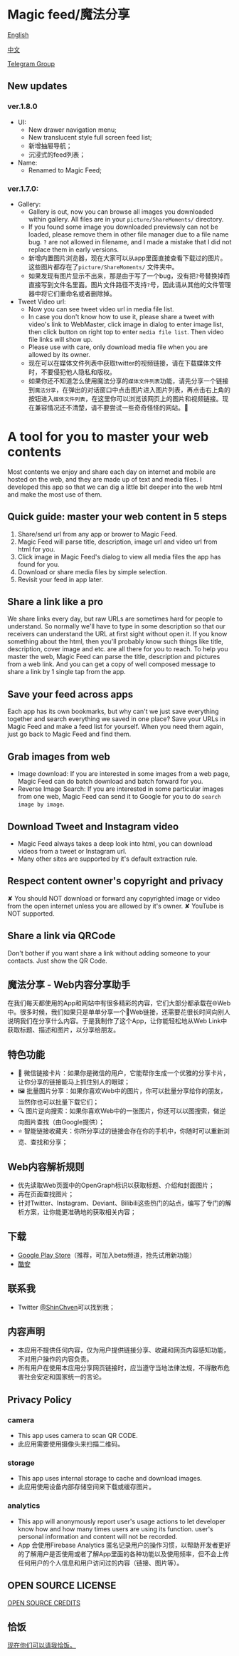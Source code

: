# Magic feed/魔法分享

[English](https://github.com/ShinChven/ShareMoments/blob/master/README.md#a-tool-for-you-to-master-your-web-contents)

[中文](https://github.com/ShinChven/ShareMoments/blob/master/README.md#%E9%AD%94%E6%B3%95%E5%88%86%E4%BA%AB---web%E5%86%85%E5%AE%B9%E5%88%86%E4%BA%AB%E5%8A%A9%E6%89%8B)

[Telegram Group](https://t.me/MagicFeedApp)

## New updates

### ver.1.8.0

- UI:
  - New drawer navigation menu;
  - New translucent style full screen feed list;
  - 新增抽屉导航；
  - 沉浸式的feed列表；
- Name:
  - Renamed to Magic Feed;

### ver.1.7.0:

- Gallery:
  - Gallery is out, now you can browse all images you downloaded within gallery. All files are in your `picture/ShareMoments/` directory.
  - If you found some image you downloaded previewsly can not be loaded, please remove them in other file manager due to a file name bug. `?` are not allowed in filename, and I made a mistake that I did not replace them in early versions.
  - 新增内置图片浏览器，现在大家可以从app里面直接查看下载过的图片。这些图片都存在了`picture/ShareMoments/` 文件夹中。
  - 如果发现有图片显示不出来，那是由于写了一个bug，没有把`?`号替换掉而直接写到文件名里面。图片文件路径不支持`?`号，因此请从其他的文件管理器中将它们重命名或者删除掉。
- Tweet Video url:
  - Now you can see tweet video url in media file list.
  - In case you don't know how to use it, please share a tweet with video's link to WebMaster, click image in dialog to enter image list, then click button on right top to enter `media file list`. Then video file links will show up.
  - Please use with care, only download media file when you are allowed by its owner.
  - 现在可以在媒体文件列表中获取twitter的视频链接，请在下载媒体文件时，不要侵犯他人隐私和版权。
  - 如果你还不知道怎么使用魔法分享的`媒体文件列表`功能，请先分享一个链接到`魔法分享`，在弹出的对话窗口中点击图片进入图片列表，再点击右上角的按钮进入`媒体文件列表`，在这里你可以浏览该网页上的图片和视频链接。现在兼容情况还不清楚，请不要尝试一些奇奇怪怪的网站。🐶


# A tool for you to master your web contents

Most contents we enjoy and share each day on internet and mobile are hosted on the web, and they are made up of text and media files. I developed this app so that we can dig a little bit deeper into the web html and make the most use of them.

## Quick guide: master your web content in 5 steps

1. Share/send url from any app or brower to Magic Feed.
2. Magic Feed will parse title, description, image url and video url from html for you.
3. Click image in Magic Feed's dialog to view all media files the app has found for you.
4. Download or share media files by simple selection.
5. Revisit your feed in app later.

## Share a link like a pro

We share links every day, but raw URLs are sometimes hard for people to understand. So normally we'll have to type in some description so that our receivers can understand the URL at first sight without open it.
If you know something about the html, then you'll probably know such things like title, description, cover image and etc. are all there for you to reach.
To help you master the web,  Magic Feed can parse the title, description and pictures from a web link. And you can get a copy of well composed message to share a link by 1 single tap from the app.

## Save your feed across apps

Each app has its own bookmarks, but why can't we just save everything together and search everything we saved in one place?
Save your URLs in Magic Feed and make a feed list for yourself. When you need them again, just go back to Magic Feed and find them.

## Grab images from web

- Image download: If you are interested in some images from a web page, Magic Feed can do batch download and batch forward for you.
- Reverse Image Search: If you are interested in some particular images from one web,  Magic Feed can send it to Google for you to do `search image by image`.

## Download Tweet and Instagram video

- Magic Feed always takes a deep look into html, you can download videos from a tweet or Instagram url.
- Many other sites are supported by it's default extraction rule.

## Respect content owner's copyright and privacy

✘ You should NOT download or forward any copyrighted image or video from the open internet unless you are allowed by it's owner.
✘ YouTube is NOT supported.

## Share a link via QRCode

Don't bother if you want share a link without adding someone to your contacts. Just show the QR Code.

## 魔法分享 - Web内容分享助手

在我们每天都使用的App和网站中有很多精彩的内容，它们大部分都承载在🌐Web中。很多时候，我们如果只是单单分享一个🔗Web链接，还需要花很长时间向别人说明我们在分享什么内容。于是我制作了这个App，让你能轻松地从Web Link中获取标题、描述和图片，以分享给朋友。

## 特色功能

- 💬 微信链接卡片：如果你是微信的用户，它能帮你生成一个优雅的分享卡片，让你分享的链接能马上抓住别人的眼球；
- 🖼️ 批量图片分享：如果你喜欢Web中的图片，你可以批量分享给你的朋友，当然你也可以批量下载它们；
- 🔍 图片逆向搜索：如果你喜欢Web中的一张图片，你还可以以图搜索，做逆向图片查找（由Google提供）；
- ⭐ 智能链接收藏夹：你所分享过的链接会存在你的手机中，你随时可以重新浏览、查找和分享；

## Web内容解析规则

- 优先读取Web页面中的OpenGraph标识以获取标题、介绍和封面图片；
- 再在页面查找图片；
- 针对Twitter、Instagram、Deviant、Bilibili这些热门的站点，编写了专门的解析方案，让你能更准确地的获取相关内容；

## 下载

- [Google Play Store](https://play.google.com/store/apps/details?id=net.atlassc.shinchven.sharemoments)（推荐，可加入beta频道，抢先试用新功能）
- [酷安](https://www.coolapk.com/apk/net.atlassc.shinchven.sharemoments)

## 联系我

- Twitter [@ShinChven](https://twitter.com/ShinChven)可以找到我；

## 内容声明

- 本应用不提供任何内容，仅为用户提供链接分享、收藏和网页内容感知功能，不对用户操作的内容负责。
- 所有用户在使用本应用分享网页链接时，应当遵守当地法律法规，不得散布危害社会安定和国家统一的言论。

## Privacy Policy

### camera

- This app uses camera to scan QR CODE.
- 此应用需要使用摄像头来扫描二维码。

### storage

- This app uses internal storage to cache and download images.
- 此应用使用设备内部存储空间来下载或缓存图片。

### analytics

- This app will anonymously report user's usage actions to let developer know how and how many times users are using its function. user's personal information and content will not be recorded.
- App 会使用Firebase Analytics 匿名记录用户的操作习惯，以帮助开发者更好的了解用户是否使用或者了解App里面的各种功能以及使用频率，但不会上传任何用户的个人信息和用户访问过的内容（链接、图片等）。


## OPEN SOURCE LICENSE

[OPEN SOURCE CREDITS](OpenSourceCredits.md)

## 恰饭

[现在你们可以请我恰饭。](https://atlassc.net/donation/)
